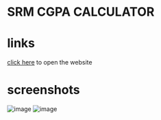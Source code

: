 # SRM CGPA CALCULATOR

# links
[click here](https://siddhardha123.github.io/CGPA-calculator/) to open the website

# screenshots
![image](https://user-images.githubusercontent.com/71877477/153706088-8a656b44-4fc4-4774-bd3a-90f1ed83b274.png)
![image](https://user-images.githubusercontent.com/71877477/153706172-eeab0cab-ef09-419c-bd32-fb59963da143.png)
